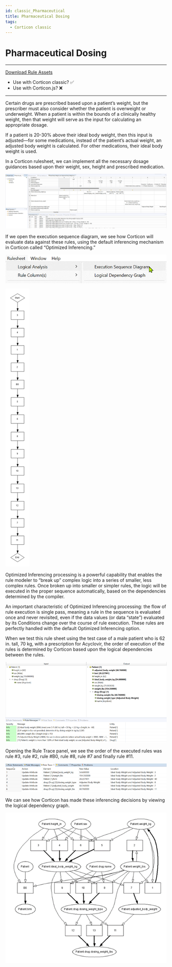 ```yaml
---
id: classic_Pharmaceutical
title: Pharmaceutical Dosing
tags:
  - Corticon classic
---
```


# Pharmaceutical Dosing
---

[Download Rule Assets
](https://minhaskamal.github.io/DownGit/#/home?url=https://github.com/corticon/templates/blob/main/classic-templates/Pharmaceutical-Dosing/Rule%20Assets.zip)
* Use with Corticon classic? ✅
* Use with Corticon.js? ❌
---
Certain drugs are prescribed based upon a patient’s weight, but the prescriber must also consider whether the patient is overweight or underweight. When a patient is within the bounds of a clinically healthy weight, then that weight will serve as the input for calculating an appropriate dosage.

If a patient is 20-30% above their ideal body weight, then this input is adjusted—for some medications, instead of the patient’s actual weight, an adjusted body weight is calculated. For other medications, their ideal body weight is used.

In a Corticon rulesheet, we can implement all the necessary dosage guidances based upon their weight, sex, height and prescribed medication.

![Corticon rulesheet with dosage guidelines for weight, sex, height for drug and patient](images/pharma_Picture1.png)

If we open the execution sequence diagram, we see how Corticon will evaluate data against these rules, using the default inferencing mechanism in Corticon called “Optimized Inferencing.”

![Logical Analysis menu option selected with Execution Sequence Diagram below that](images/pharma_Picture2.png)

![Optimized Inferencing example with flow chart steps](images/pharma_Picture3.png)


Optimized Inferencing processing is a powerful capability that enables the rule modeler to “break up” complex logic into a series of smaller, less complex rules. Once broken up into smaller or simpler rules, the logic will be executed in the proper sequence automatically, based on the dependencies determined by the compiler.

An important characteristic of Optimized Inferencing processing: the flow of rule execution is single pass, meaning a rule in the sequence is evaluated once and never revisited, even if the data values (or data “state”) evaluated by its Conditions change over the course of rule execution. These rules are perfectly handled with the default Optimized Inferencing option.

When we test this rule sheet using the test case of a male patient who is 62 in. tall, 70 kg, with a prescription for Acyclovir, the order of execution of the rules is determined by Corticon based upon the logical dependencies between the rules.

![Patient input and output with height, sex, weight, drug. Drug uses adjusted body weight](images/pharma_Picture4.png)

Opening the Rule Trace panel, we see the order of the executed rules was rule #3, rule #2, rule #B0, rule #8, rule #7 and finally rule #11.

![Rule Trace shows sequence of rules needed and applied](images/pharma_Picture5.png)

We can see how Corticon has made these inferencing decisions by viewing the logical dependency graph.

![logical dependency graph diagrams decision chart](images/pharma_Picture6.png)